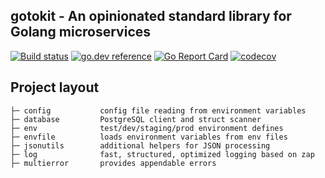 ## gotokit - An opinionated standard library for Golang microservices

[![Build status](https://github.com/cornelk/gotokit/actions/workflows/go.yaml/badge.svg?branch=main)](https://github.com/cornelk/gotokit/actions)
[![go.dev reference](https://img.shields.io/badge/go.dev-reference-007d9c?logo=go&logoColor=white&style=flat-square)](https://pkg.go.dev/github.com/cornelk/gotokit)
[![Go Report Card](https://goreportcard.com/badge/github.com/cornelk/gotokit)](https://goreportcard.com/report/github.com/cornelk/gotokit)
[![codecov](https://codecov.io/gh/cornelk/gotokit/branch/main/graph/badge.svg?token=NS5UY28V3A)](https://codecov.io/gh/cornelk/gotokit)

## Project layout

    ├─ config           config file reading from environment variables
    ├─ database         PostgreSQL client and struct scanner
    ├─ env              test/dev/staging/prod environment defines
    ├─ envfile          loads environment variables from env files
    ├─ jsonutils        additional helpers for JSON processing 
    ├─ log              fast, structured, optimized logging based on zap
    ├─ multierror       provides appendable errors
